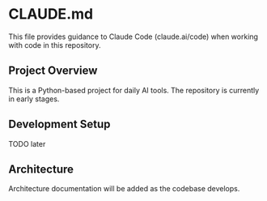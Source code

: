 # CLAUDE.md

This file provides guidance to Claude Code (claude.ai/code) when working with code in this repository.

## Project Overview

This is a Python-based project for daily AI tools. The repository is currently in early stages.

## Development Setup
TODO later

## Architecture
Architecture documentation will be added as the codebase develops.